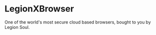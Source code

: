 # LegionXBrowser
One of the world's most secure cloud based browsers, bought to you by Legion Soul.
